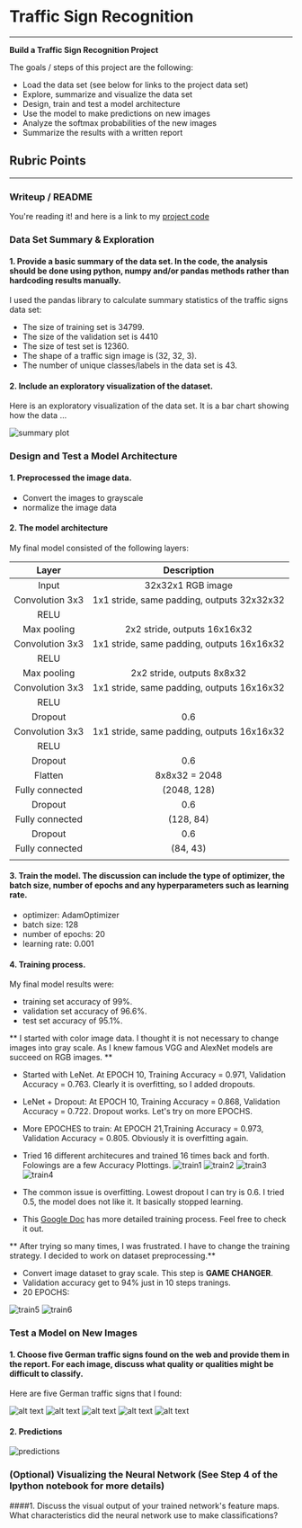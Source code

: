 # **Traffic Sign Recognition** 

---

**Build a Traffic Sign Recognition Project**

The goals / steps of this project are the following:
* Load the data set (see below for links to the project data set)
* Explore, summarize and visualize the data set
* Design, train and test a model architecture
* Use the model to make predictions on new images
* Analyze the softmax probabilities of the new images
* Summarize the results with a written report


[//]: # (Image References)

[image1]: ./examples/visualization.jpg "Visualization"
[image2]: ./examples/grayscale.jpg "Grayscaling"
[image3]: ./examples/random_noise.jpg "Random Noise"
[image4]: ./examples/placeholder.png "Traffic Sign 1"
[image5]: ./examples/placeholder.png "Traffic Sign 2"
[image6]: ./examples/placeholder.png "Traffic Sign 3"
[image7]: ./examples/placeholder.png "Traffic Sign 4"
[image8]: ./examples/placeholder.png "Traffic Sign 5"

## Rubric Points
---
### Writeup / README

You're reading it! and here is a link to my [project code](https://github.com/mdalai/self-driving-car-traffic-sign-classifier/blob/master/Traffic_Sign_Classifier.ipynb)

### Data Set Summary & Exploration

#### 1. Provide a basic summary of the data set. In the code, the analysis should be done using python, numpy and/or pandas methods rather than hardcoding results manually.

I used the pandas library to calculate summary statistics of the traffic
signs data set:

* The size of training set is 34799.
* The size of the validation set is 4410
* The size of test set is 12360.
* The shape of a traffic sign image is (32, 32, 3).
* The number of unique classes/labels in the data set is 43.

#### 2. Include an exploratory visualization of the dataset.

Here is an exploratory visualization of the data set. It is a bar chart showing how the data ...

![summary plot](/assets/bar_plot.PNG)

### Design and Test a Model Architecture

#### 1. Preprocessed the image data.
* Convert the images to grayscale
* normalize the image data


#### 2. The model architecture

My final model consisted of the following layers:

| Layer         		|     Description	        					| 
|:---------------------:|:---------------------------------------------:| 
| Input         		| 32x32x1 RGB image   							| 
| Convolution 3x3     	| 1x1 stride, same padding, outputs 32x32x32 	|
| RELU					|												|
| Max pooling	      	| 2x2 stride,  outputs 16x16x32 				|
| Convolution 3x3	    | 1x1 stride, same padding, outputs 16x16x32 |
| RELU					|												|
| Max pooling	      	| 2x2 stride,  outputs 8x8x32 				|
| Convolution 3x3	    | 1x1 stride, same padding, outputs 16x16x32 |
| RELU					|												|
| Dropout	      	| 0.6 				|
| Convolution 3x3	    | 1x1 stride, same padding, outputs 16x16x32 |
| RELU					|												|
| Dropout      	| 0.6	|
| Flatten      	| 8x8x32 = 2048	|
| Fully connected		| (2048, 128)				|
| Dropout      	| 0.6	|
| Fully connected		| (128, 84)				|
| Dropout      	| 0.6	|
| Fully connected		| (84, 43)				|
|						|												|
 


#### 3. Train the model. The discussion can include the type of optimizer, the batch size, number of epochs and any hyperparameters such as learning rate.
* optimizer: AdamOptimizer
* batch size: 128
* number of epochs: 20
* learning rate: 0.001

#### 4. Training process.
My final model results were:
* training set accuracy of 99%.
* validation set accuracy of 96.6%.
* test set accuracy of 95.1%.

** I started with color image data. I thought it is not necessary to change images into gray scale. As I knew famous VGG and AlexNet models are succeed on RGB images. **
* Started with LeNet. At EPOCH 10, Training Accuracy = 0.971, Validation Accuracy = 0.763. Clearly it is overfitting, so I added dropouts.
* LeNet + Dropout: At EPOCH 10, Training Accuracy = 0.868, Validation Accuracy = 0.722.  Dropout works. Let's try on more EPOCHS.
* More EPOCHES to train: At EPOCH 21,Training Accuracy = 0.973, Validation Accuracy = 0.805. Obviously it is overfitting again.
* Tried 16 different architecures and trained 16 times back and forth. Folowings are a few Accuracy Plottings.
![train1](/assets/training8.png)  ![train2](/assets/training9.png)  ![train3](/assets/training13.png) ![train4](/assets/training15.png)

* The common issue is overfitting. Lowest dropout I can try is 0.6. I tried 0.5, the model does not like it. It basically stopped learning.
* This [Google Doc](https://docs.google.com/document/d/1r1ZT1nIan5SOhfctdkrXNfES7yOc3hqESByBbwizVCo/edit#) has more detailed training process. Feel free to check it out. 

** After trying so many times, I was frustrated. I have to change the training strategy. I decided to work on dataset preprocessing.** 
* Convert image dataset to gray scale. This step is **GAME CHANGER**.
* Validation accuracy get to 94% just in 10 steps tranings.
* 20 EPOCHS:

![train5](/assets/gray_training1.PNG)  ![train6](/assets/gray_training2.PNG)

### Test a Model on New Images

#### 1. Choose five German traffic signs found on the web and provide them in the report. For each image, discuss what quality or qualities might be difficult to classify.

Here are five German traffic signs that I found:

![alt text](/test/test1.png) ![alt text](/test/test2.png) ![alt text](/test/test3.png) ![alt text](/test/test4.png) ![alt text](/test/test5.png)

#### 2. Predictions
![predictions](/assets/sofmax_top5.PNG)


### (Optional) Visualizing the Neural Network (See Step 4 of the Ipython notebook for more details)
####1. Discuss the visual output of your trained network's feature maps. What characteristics did the neural network use to make classifications?


